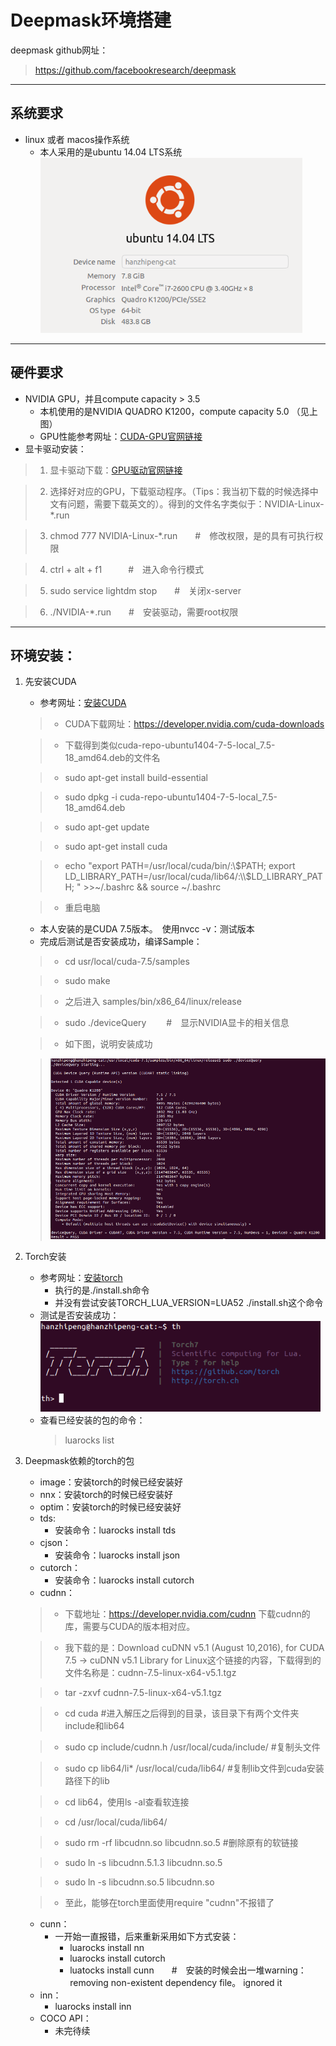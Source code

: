 # Deepmask环境搭建
deepmask github网址：
>https://github.com/facebookresearch/deepmask

---

## 系统要求
- linux 或者 macos操作系统
  - 本人采用的是ubuntu 14.04 LTS系统   
![image](https://github.com/lingchenmsot/OpenObjectRecognition/blob/master/DeepMask/Markdown_images/OS_GPU.png?raw=true)

---

## 硬件要求
+ NVIDIA GPU，并且compute capacity > 3.5
   - 本机使用的是NVIDIA QUADRO K1200，compute capacity 5.0 （见上图）
   - GPU性能参考网址：[CUDA-GPU官网链接](https://developer.nvidia.com/cuda-gpus)
+ 显卡驱动安装：

>1. 显卡驱动下载：[GPU驱动官网链接](http://www.nvidia.com.tw/Download/index.aspx?lang=cn)

>2. 选择好对应的GPU，下载驱动程序。（Tips：我当初下载的时候选择中文有问题，需要下载英文的）。得到的文件名字类似于：NVIDIA-Linux-*.run

>3. chmod 777 NVIDIA-Linux-*.run　　#　修改权限，是的具有可执行权限

>4. ctrl + alt + f1　　　#　进入命令行模式

>5. sudo service lightdm stop　　#　关闭x-server

>6. ./NVIDIA-*.run　　#　安装驱动，需要root权限

---

## 环境安装：
1. 先安装CUDA
   - 参考网址：[安装CUDA](https://github.com/facebook/fbcunn/blob/master/INSTALL.md)
   
   > - CUDA下载网址：https://developer.nvidia.com/cuda-downloads  
   
   > - 下载得到类似cuda-repo-ubuntu1404-7-5-local_7.5-18_amd64.deb的文件名
   
   > - sudo apt-get install build-essential
   
   > - sudo dpkg -i cuda-repo-ubuntu1404-7-5-local_7.5-18_amd64.deb
   
   > - sudo apt-get update
   
   > - sudo apt-get install cuda
   
   > - echo "export PATH=/usr/local/cuda/bin/:\\$PATH; export LD_LIBRARY_PATH=/usr/local/cuda/lib64/:\\$LD_LIBRARY_PATH; " >>~/.bashrc && source ~/.bashrc
   
   > - 重启电脑
   
   - 本人安装的是CUDA 7.5版本。　使用nvcc -v：测试版本
   - 完成后测试是否安装成功，编译Sample：
   
   > - cd usr/local/cuda-7.5/samples
   
   > - sudo make
   
   > - 之后进入 samples/bin/x86_64/linux/release
   
   > - sudo ./deviceQuery 　　#　显示NVIDIA显卡的相关信息
   
   > - 如下图，说明安装成功  
   
   > ![image](https://github.com/lingchenmsot/OpenObjectRecognition/blob/master/DeepMask/Markdown_images/deviceQuery.png?raw=true)
   
2. Torch安装
   - 参考网址：[安装torch](http://torch.ch/docs/getting-started.html#_)
      - 执行的是./install.sh命令
      - 并没有尝试安装TORCH_LUA_VERSION=LUA52 ./install.sh这个命令
   - 测试是否安装成功：   
    ![image](https://github.com/lingchenmsot/OpenObjectRecognition/blob/master/DeepMask/Markdown_images/th.png?raw=true)
   - 查看已经安装的包的命令：
      > luarocks list

3. Deepmask依赖的torch的包
   - image：安装torch的时候已经安装好
   - nnx：安装torch的时候已经安装好
   - optim：安装torch的时候已经安装好
   - tds:
      - 安装命令：luarocks install tds
   - cjson：
      - 安装命令：luarocks install json
   - cutorch：
      - 安装命令：luarocks install cutorch
   - cudnn：
   
   > - 下载地址：https://developer.nvidia.com/cudnn 下载cudnn的库，需要与CUDA的版本相对应。
   
   > - 我下载的是：Download cuDNN v5.1 (August 10,2016), for CUDA 7.5 -> cuDNN v5.1 Library for Linux这个链接的内容，下载得到的文件名称是：cudnn-7.5-linux-x64-v5.1.tgz
   
   > - tar -zxvf cudnn-7.5-linux-x64-v5.1.tgz
   
   > - cd cuda #进入解压之后得到的目录，该目录下有两个文件夹include和lib64
   
   > - sudo cp include/cudnn.h /usr/local/cuda/include/      #复制头文件
   
   > - sudo cp lib64/li* /usr/local/cuda/lib64/    #复制lib文件到cuda安装路径下的lib
   
   > - cd lib64，使用ls -al查看软连接
   
   > - cd /usr/local/cuda/lib64/
   
   > - sudo rm -rf libcudnn.so libcudnn.so.5    #删除原有的软链接
   
   > - sudo ln -s libcudnn.5.1.3 libcudnn.so.5
   
   > - sudo ln -s libcudnn.so.5 libcudnn.so
   
   > - 至此，能够在torch里面使用require "cudnn"不报错了
   
   - cunn：
      - 一开始一直报错，后来重新采用如下方式安装：
         - luarocks install nn
         - luarocks install cutorch
         - luatocks install cunn　　#　安装的时候会出一堆warning：removing non-existent dependency file。 ignored it
   - inn：
      - luarocks install inn
   - COCO API：
      - 未完待续
